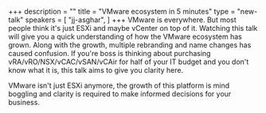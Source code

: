 +++
description = ""
title = "VMware ecosystem in 5 minutes"
type = "new-talk"
speakers = [
        "jj-asghar",
]
+++
VMware is everywhere. But most people think it's just ESXi and maybe vCenter on
top of it. Watching this talk will give you a quick understanding of how
the VMware ecosystem has grown. Along with the growth, multiple rebranding and
name changes has caused confusion. If you're boss is thinking about purchasing
vRA/vRO/NSX/vCAC/vSAN/vCAir for half of your IT budget and you don't know what
it is, this talk aims to give you clarity here.

VMware isn't just ESXi anymore, the growth of this platform is mind boggling and
clarity is required to make informed decisions for your business.